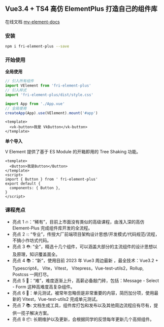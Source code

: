 ## Vue3.4 + TS4 高仿 ElementPlus 打造自己的组件库

在线文档 [my-element-docs](https://fridolph.github.io/my-element-docs/)

### 安装

```bash
npm i fri-element-plus --save
```

### 开始使用

**全局使用**

```js
// 引入所有组件
import VElement from 'fri-element-plus'
// 引入样式
import 'fri-element-plus/dist/style.css'

import App from './App.vue'
// 全局使用
createApp(App).use(VElement).mount('#app')
```

```vue
<template>
  <vk-button>我是 VkButton</vk-button>
</template>
```

**单个导入**

V Element 提供了基于 ES Module 的开箱即用的 Tree Shaking 功能。

```vue
<template>
  <Button>我是Button</Button>
</template>
<script>
import { Button } from ' fri-element-plus'
export default {
  components: { Button },
}
</script>
```

### 课程亮点

- 亮点 1 🔥：“稀有”，目前上市面没有类似的高级课程，由浅入深的高仿 Element-Plus 完成组件库开发的全流程。
- 亮点 2 💧: “专业”，传授大厂前端项目架构设计思想/开发模式/代码规范/流程，不搞小作坊式代码。
- 亮点 3 ⛑️: “全”，精选十几个组件，可以涵盖大部分的主流组件的设计思想以及原理，知识覆盖面全。
- 亮点 4 📚：“新”，使用目前 2023 年 Vue3 周边最新 ，最全技术：Vue3.2 + Typescript4， Vite，Vitest， Vitepress，Vue-test-utils2，Rollup, Postcss 一网打尽。
- 亮点 5 🎉：“难”，难度逐渐上升，高薪必备敲门砖，包括：Message - Select - Form 这种高难度高复杂组件。
- 亮点 6 🌹：单元测试，被常年忽略但是非常重要的内容，简历加分项，使用最新的 Vitest，Vue-test-utils2 完成单元测试。
- 亮点 7 📚: 文档生成工具，组件库打包和发布以及其他周边流程应有尽有，提供一揽子解决方案。
- 亮点 8 📦: 长期维护以及更新，会根据同学的反馈每年更新几个高频组件。
